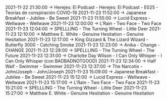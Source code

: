 2021-11-22 21:30:00 -> Herejes: El Podcast - Herejes: El Podcast - E025 - Teorías de conspiración COVID-19
2021-11-23 11:52:00 -> Japanese Breakfast - Jubilee - Be Sweet
2021-11-23 11:55:00 -> Lucid Express - Wellwave - Wellwave
2021-11-23 12:00:00 -> L'Rain - Two Face - Two Face
2021-11-23 12:04:00 -> SPELLLING - The Turning Wheel - Little Deer
2021-11-23 12:10:00 -> Matthew E. White - Genuine Hesitation - Genuine Hesitation
2021-11-23 12:17:00 -> King Gizzard & The Lizard Wizard - Butterfly 3000 - Catching Smoke
2021-11-23 12:23:00 -> Anika - Change - CHANGE
2021-11-23 12:28:00 -> SPELLLING - The Turning Wheel - The Future
2021-11-23 12:31:00 -> Charlotte Day Wilson - I Can Only Whisper - I Can Only Whisper (con BADBADNOTGOOD)
2021-11-23 12:34:00 -> Half Waif - Swimmer - Swimmer
2021-11-23 12:37:00 -> The Narcotix - John/Joseph - John/Joseph
2021-11-23 15:09:00 -> Japanese Breakfast - Jubilee - Be Sweet
2021-11-23 15:12:00 -> Lucid Express - Wellwave - Wellwave
2021-11-23 15:17:00 -> L'Rain - Two Face - Two Face
2021-11-23 15:21:00 -> SPELLLING - The Turning Wheel - Little Deer
2021-11-23 15:27:00 -> Matthew E. White - Genuine Hesitation - Genuine Hesitation
